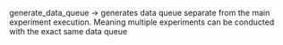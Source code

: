 generate_data_queue -> generates data queue separate from the main experiment execution. Meaning multiple experiments can be conducted with the exact same data queue
